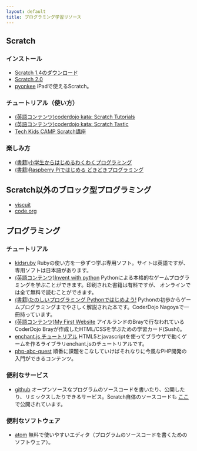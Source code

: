 ```yaml
---
layout: default
title: プログラミング学習リソース
---
```


## Scratch

### インストール

* [Scratch 1.4のダウンロード](http://scratch.mit.edu/discuss/topic/7014/)
* [Scratch 2.0](http://scratch.mit.edu)
* [pyonkee](https://itunes.apple.com/jp/app/pyonki/id905012686) iPadで使えるScratch。

### チュートリアル（使い方）

* [(英語コンテンツ)coderdojo kata: Scratch Tutorials](http://kata.coderdojo.com/wiki/Tutorials#Scratch_Tutorials)
* [(英語コンテンツ)coderdojo kata: Scratch Tastic](http://kata.coderdojo.com/wiki/ScratchTastic)
* [Tech Kids CAMP Scratch講座](http://techkidscamp.jp/scratch/)

### 楽しみ方

* [(書籍)小学生からはじめるわくわくプログラミング](http://www.amazon.co.jp/dp/4822285154/)
* [(書籍)Raspberry Piではじめる どきどきプログラミング](http://www.amazon.co.jp/dp/4822297314/)

## Scratch以外のブロック型プログラミング

* [viscuit](http://www.viscuit.com)
* [code.org](http://studio.code.org)

## プログラミング

### チュートリアル

* [kidsruby](http://kidsruby.com/)
Rubyの使い方を一歩ずつ学ぶ専用ソフト。サイトは英語ですが、専用ソフトは日本語があります。
* [(英語コンテンツ)Invent with python](http://inventwithpython.com/)
Pythonによる本格的なゲームプログラミングを学ぶことができます。印刷された書籍は有料ですが、
オンラインでは全て無料で読むことができます。
* [(書籍)たのしいプログラミング Pythonではじめよう!](http://www.amazon.co.jp/dp/4274069443/)
Pythonの初歩からゲームプログラミングまでやさしく解説された本です。CoderDojo Nagoyaで一冊持っています。
* [(英語コンテンツ)My First Website](http://kata.coderdojo.com/wiki/My_First_Website)
アイルランドのBrayで行なわれているCoderDojo Brayが作成したHTML/CSSを学ぶための学習カード(Sushi)。
* [enchant.js チュートリアル](http://enchantjs.com/ja/tutorial/lets-start-enchant-js/)
HTML5とjavascriptを使ってブラウザで動くゲームを作るライブラリenchant.jsのチュートリアルです。
* [php-abc-quest](https://github.com/qckanemoto/php-abc-quests)
順番に課題をこなしていけばそれなりに今風なPHP開発の入門ができるコンテンツ。

### 便利なサービス

* [github](https://github.com)
オープンソースなプログラムのソースコードを書いたり、公開したり、リミックスしたりできるサービス。Scratch自体のソースコードも [ここ](https://github.com/LLK/Scratch_1.4) で公開されています。

### 便利なソフトウェア

* [atom](https://atom.io/)
無料で使いやすいエディタ（プログラムのソースコードを書くためのソフトウェア）。
